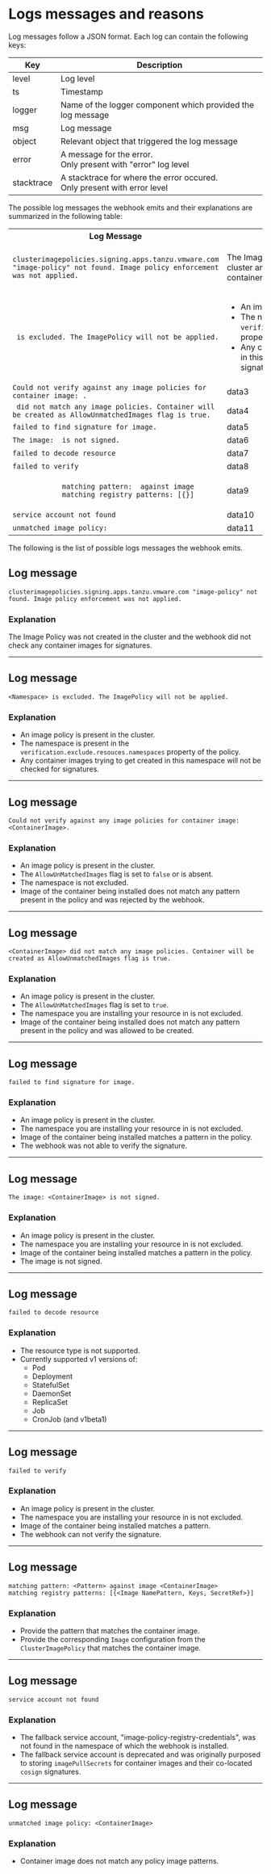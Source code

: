 # Logs messages and reasons

Log messages follow a JSON format. Each log can contain the following keys:

| Key        | Description |
| ---------- | ----------- |
| level      | Log level |
| ts         | Timestamp |
| logger     | Name of the logger component which provided the log message |
| msg        | Log message |
| object     | Relevant object that triggered the log message |
| error      | A message for the error.<br> Only present with "error" log level |
| stacktrace | A stacktrace for where the error occured.<br> Only present with error level |

The possible log messages the webhook emits and their explanations are summarized in the following table:

<table class="nice">
<col width="50%">
<col width="50%">
    <th>Log Message</th>
    <th>Explanation</th>
    <tr>
        <td><code>clusterimagepolicies.signing.apps.tanzu.vmware.com "image-policy" not found. Image policy enforcement was not applied.</code></td>
        <td><p>The Image Policy was not created in the cluster and the webhook did not check any container images for signatures.</p></td>
    </tr>
    <tr>
        <td><code><Namespace> is excluded. The ImagePolicy will not be applied.</code></td>
        <td>
          <ul>          
            <li>
              An image policy is present in the cluster.
            </li>
            <li>
              The namespace is present in the <code>verification.exclude.resouces.namespaces</code> property of the policy.
            </li>
            <li>
              Any container images trying to get created in this namespace will not be checked for signatures.
            </li>                        
          </ul>        
        </td>
    </tr>
    <tr>
        <td><code>Could not verify against any image policies for container image: <ContainerImage>.</code></td>
        <td>data3</td>
    </tr>
    <tr>
        <td><code><ContainerImage> did not match any image policies. Container will be created as AllowUnmatchedImages flag is true.</code></td>
        <td>data4</td>
    </tr>
    <tr>
        <td><code>failed to find signature for image.</code></td>
        <td>data5</td>
    </tr>
    <tr>
        <td><code>The image: <ContainerImage> is not signed.</code></td>
        <td>data6</td>
    </tr>
    <tr>
        <td><code>failed to decode resource</code></td>
        <td>data7</td>
    </tr>
    <tr>
        <td><code>failed to verify</code></td>
        <td>data8</td>
    </tr>
    <tr>
        <td>
          <code>
            matching pattern: <Pattern> against image <ContainerImage>
            matching registry patterns: [{<Image NamePattern, Keys, SecretRef>}]
          </code>
        </td>
        <td>data9</td>
    </tr>
    <tr>
        <td><code>service account not found</code></td>
        <td>data10</td>
    </tr>
    <tr>
        <td><code>unmatched image policy: <ContainerImage></code></td>
        <td>data11</td>
    </tr>                    
</table>

The following is the list of possible logs messages the webhook emits.

## Log message

```
clusterimagepolicies.signing.apps.tanzu.vmware.com "image-policy" not found. Image policy enforcement was not applied.
```

### Explanation

The Image Policy was not created in the cluster and the webhook did not check any container images for signatures.

---

## Log message

```
<Namespace> is excluded. The ImagePolicy will not be applied.
```

### Explanation

- An image policy is present in the cluster.
- The namespace is present in the `verification.exclude.resouces.namespaces` property of the policy.
- Any container images trying to get created in this namespace will not be checked for signatures.

---

## Log message

```
Could not verify against any image policies for container image: <ContainerImage>.
```

### Explanation

- An image policy is present in the cluster.
- The `AllowUnMatchedImages` flag is set to `false` or is absent.
- The namespace is not excluded.
- Image of the container being installed does not match any pattern present in the policy and was rejected by the webhook.

---

## Log message

```
<ContainerImage> did not match any image policies. Container will be created as AllowUnmatchedImages flag is true.
```

### Explanation

- An image policy is present in the cluster.
- The `AllowUnMatchedImages` flag is set to `true`.
- The namespace you are installing your resource in is not excluded.
- Image of the container being installed does not match any pattern present in the policy and was allowed to be created.

---

## Log message

```
failed to find signature for image.
```

### Explanation

- An image policy is present in the cluster.
- The namespace you are installing your resource in is not excluded.
- Image of the container being installed matches a pattern in the policy.
- The webhook was not able to verify the signature.

---

## Log message

```
The image: <ContainerImage> is not signed.
```

### Explanation

- An image policy is present in the cluster.
- The namespace you are installing your resource in is not excluded.
- Image of the container being installed matches a pattern in the policy.
- The image is not signed.

---

## Log message

```
failed to decode resource
```

### Explanation

- The resource type is not supported.
- Currently supported v1 versions of:
  - Pod
  - Deployment
  - StatefulSet
  - DaemonSet
  - ReplicaSet
  - Job
  - CronJob (and v1beta1)

---

## Log message

```
failed to verify
```

### Explanation

- An image policy is present in the cluster.
- The namespace you are installing your resource in is not excluded.
- Image of the container being installed matches a pattern.
- The webhook can not verify the signature.

---

## Log message

```
matching pattern: <Pattern> against image <ContainerImage>
matching registry patterns: [{<Image NamePattern, Keys, SecretRef>}]
```

### Explanation

- Provide the pattern that matches the container image.
- Provide the corresponding `Image` configuration from the `ClusterImagePolicy` that matches the container image.

---

## Log message

```
service account not found
```

### Explanation

- The fallback service account, "image-policy-registry-credentials", was not found in the namespace of which the webhook is installed.
- The fallback service account is deprecated and was originally purposed to storing `imagePullSecrets` for container images and their co-located `cosign` signatures.

---

## Log message

```
unmatched image policy: <ContainerImage>
```

### Explanation

- Container image does not match any policy image patterns.
